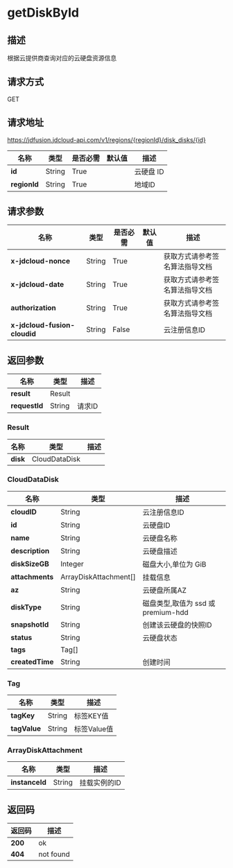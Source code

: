 # getDiskById


## 描述
根据云提供商查询对应的云硬盘资源信息

## 请求方式
GET

## 请求地址
https://jdfusion.jdcloud-api.com/v1/regions/{regionId}/disk_disks/{id}

|名称|类型|是否必需|默认值|描述|
|---|---|---|---|---|
|**id**|String|True| |云硬盘 ID|
|**regionId**|String|True| |地域ID|

## 请求参数
|名称|类型|是否必需|默认值|描述|
|---|---|---|---|---|
|**x-jdcloud-nonce**|String|True| |获取方式请参考签名算法指导文档|
|**x-jdcloud-date**|String|True| |获取方式请参考签名算法指导文档|
|**authorization**|String|True| |获取方式请参考签名算法指导文档|
|**x-jdcloud-fusion-cloudid**|String|False| |云注册信息ID|


## 返回参数
|名称|类型|描述|
|---|---|---|
|**result**|Result| |
|**requestId**|String|请求ID|

### Result
|名称|类型|描述|
|---|---|---|
|**disk**|CloudDataDisk| |
### CloudDataDisk
|名称|类型|描述|
|---|---|---|
|**cloudID**|String|云注册信息ID|
|**id**|String|云硬盘ID|
|**name**|String|云硬盘名称|
|**description**|String|云硬盘描述|
|**diskSizeGB**|Integer|磁盘大小,单位为 GiB|
|**attachments**|ArrayDiskAttachment[]|挂载信息|
|**az**|String|云硬盘所属AZ|
|**diskType**|String|磁盘类型,取值为 ssd 或 premium-hdd|
|**snapshotId**|String|创建该云硬盘的快照ID|
|**status**|String|云硬盘状态|
|**tags**|Tag[]| |
|**createdTime**|String|创建时间|
### Tag
|名称|类型|描述|
|---|---|---|
|**tagKey**|String|标签KEY值|
|**tagValue**|String|标签Value值|
### ArrayDiskAttachment
|名称|类型|描述|
|---|---|---|
|**instanceId**|String|挂载实例的ID|

## 返回码
|返回码|描述|
|---|---|
|**200**|ok|
|**404**|not found|
